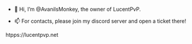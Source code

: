 - 👋 Hi, I’m @AvaniIsMonkey, the owner of LucentPvP.

- 📫 For contacts, please join my discord server and open a ticket there!

htpps://lucentpvp.net
